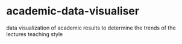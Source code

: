 # academic-data-visualiser
data visualization of academic results to determine the trends of the lectures teaching style
